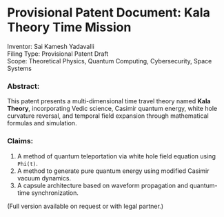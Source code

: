 # Provisional Patent Document: Kala Theory Time Mission

Inventor: Sai Kamesh Yadavalli  
Filing Type: Provisional Patent Draft  
Scope: Theoretical Physics, Quantum Computing, Cybersecurity, Space Systems

### Abstract:
This patent presents a multi-dimensional time travel theory named **Kala Theory**, incorporating Vedic science, Casimir quantum energy, white hole curvature reversal, and temporal field expansion through mathematical formulas and simulation.

### Claims:
1. A method of quantum teleportation via white hole field equation using `Phi(t)`.
2. A method to generate pure quantum energy using modified Casimir vacuum dynamics.
3. A capsule architecture based on waveform propagation and quantum-time synchronization.

(Full version available on request or with legal partner.)
